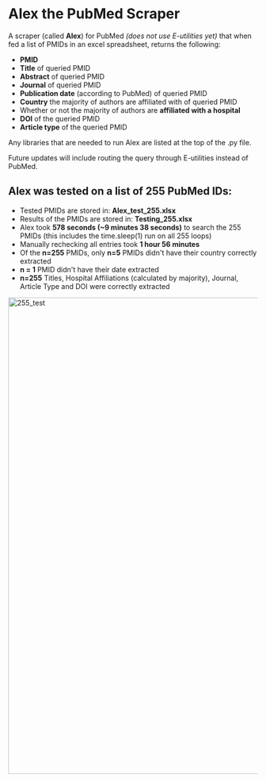 # Alex the PubMed Scraper
A scraper (called **Alex**) for PubMed *(does not use E-utilities yet)* that when fed a list of PMIDs in an excel spreadsheet, returns the following: 
* **PMID**
* **Title** of queried PMID
* **Abstract** of queried PMID
* **Journal** of queried PMID
* **Publication date** (according to PubMed) of queried PMID
* **Country** the majority of authors are affiliated with of queried PMID
* Whether or not the majority of authors are **affiliated with a hospital** 
* **DOI** of the queried PMID 
* **Article type** of the queried PMID

Any libraries that are needed to run Alex are listed at the top of the .py file. 

Future updates will include routing the query through E-utilities instead of PubMed. 

## Alex was tested on a list of 255 PubMed IDs:
* Tested PMIDs are stored in: **Alex_test_255.xlsx**
* Results of the PMIDs are stored in: **Testing_255.xlsx**
* Alex took **578 seconds (~9 minutes 38 seconds)** to search the 255 PMIDs (this includes the time.sleep(1) run on all 255 loops)
* Manually rechecking all entries took **1 hour 56 minutes** 
* Of the **n=255** PMIDs, only **n=5** PMIDs didn't have their country correctly extracted
* **n = 1** PMID didn't have their date extracted 
* **n=255** Titles, Hospital Affiliations (calculated by majority), Journal, Article Type and DOI were correctly extracted

<img width="960" alt="255_test" src="https://user-images.githubusercontent.com/99373791/180149832-3bb59183-092e-4748-9086-bf81c0271491.png">
